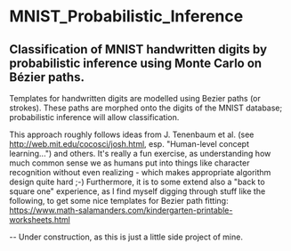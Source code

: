 # MNIST_Probabilistic_Inference
Classification of MNIST handwritten digits by probabilistic inference using Monte Carlo on Bézier paths.
--
Templates for handwritten digits are modelled using Bezier paths (or strokes). These paths are morphed onto the digits of the MNIST database; probabilistic inference will allow classification.

This approach roughly follows ideas from J. Tenenbaum et al. (see http://web.mit.edu/cocosci/josh.html, esp. "Human-level concept learning...") and others. 
It's really a fun exercise, as understanding how much common sense we as humans put into things like character recognition without even realizing - which makes appropriate algorithm design quite hard ;-) Furthermore, it is to some extend also a "back to square one" experience, as I find myself digging through stuff like the following, to get some nice templates for Bezier path fitting:
https://www.math-salamanders.com/kindergarten-printable-worksheets.html


--
Under construction, as this is just a little side project of mine.
